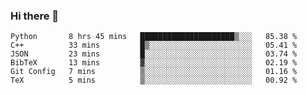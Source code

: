 ### Hi there 👋

<!--START_SECTION:waka-->

```text
Python       8 hrs 45 mins   █████████████████████▒░░░   85.38 %
C++          33 mins         █▒░░░░░░░░░░░░░░░░░░░░░░░   05.41 %
JSON         23 mins         █░░░░░░░░░░░░░░░░░░░░░░░░   03.74 %
BibTeX       13 mins         ▓░░░░░░░░░░░░░░░░░░░░░░░░   02.19 %
Git Config   7 mins          ▒░░░░░░░░░░░░░░░░░░░░░░░░   01.16 %
TeX          5 mins          ▒░░░░░░░░░░░░░░░░░░░░░░░░   00.92 %
```

<!--END_SECTION:waka-->
